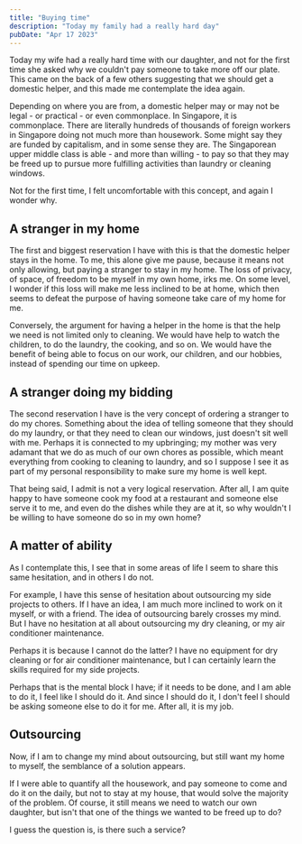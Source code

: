 ```yaml
---
title: "Buying time"
description: "Today my family had a really hard day"
pubDate: "Apr 17 2023"
---
```


Today my wife had a really hard time with our daughter, and not for the first time she asked why we couldn't pay someone to take more off our plate. This came on the back of a few others suggesting that we should get a domestic helper, and this made me contemplate the idea again.

Depending on where you are from, a domestic helper may or may not be legal - or practical - or even commonplace. In Singapore, it is commonplace. There are literally hundreds of thousands of foreign workers in Singapore doing not much more than housework. Some might say they are funded by capitalism, and in some sense they are. The Singaporean upper middle class is able - and more than willing - to pay so that they may be freed up to pursue more fulfilling activities than laundry or cleaning windows. 

Not for the first time, I felt uncomfortable with this concept, and again I wonder why. 

## A stranger in my home

The first and biggest reservation I have with this is that the domestic helper stays in the home. To me, this alone give me pause, because it means not only allowing, but paying a stranger to stay in my home. The loss of privacy, of space, of freedom to be myself in my own home, irks me. On some level, I wonder if this loss will make me less inclined to be at home, which then seems to defeat the purpose of having someone take care of my home for me.

Conversely, the argument for having a helper in the home is that the help we need is not limited only to cleaning. We would have help to watch the children, to do the laundry, the cooking, and so on. We would have the benefit of being able to focus on our work, our children, and our hobbies, instead of spending our time on upkeep.

## A stranger doing my bidding

The second reservation I have is the very concept of ordering a stranger to do my chores. Something about the idea of telling someone that they should do my laundry, or that they need to clean our windows, just doesn't sit well with me. Perhaps it is connected to my upbringing; my mother was very adamant that we do as much of our own chores as possible, which meant everything from cooking to cleaning to laundry, and so I suppose I see it as part of my personal responsibility to make sure my home is well kept.

That being said, I admit is not a very logical reservation. After all, I am quite happy to have someone cook my food at a restaurant and someone else serve it to me, and even do the dishes while they are at it, so why wouldn't I be willing to have someone do so in my own home? 

## A matter of ability

As I contemplate this, I see that in some areas of life I seem to share this same hesitation, and in others I do not. 

For example, I have this sense of hesitation about outsourcing my side projects to others. If I have an idea, I am much more inclined to work on it myself, or with a friend. The idea of outsourcing barely crosses my mind. But I have no hesitation at all about outsourcing my dry cleaning, or my air conditioner maintenance. 

Perhaps it is because I cannot do the latter? I have no equipment for dry cleaning or for air conditioner maintenance, but I can certainly learn the skills required for my side projects. 

Perhaps that is the mental block I have; if it needs to be done, and I am able to do it, I feel like I should do it. And since I should do it, I don't feel I should be asking someone else to do it for me. After all, it is my job. 

## Outsourcing

Now, if I am to change my mind about outsourcing, but still want my home to myself, the semblance of a solution appears. 

If I were able to quantify all the housework, and pay someone to come and do it on the daily, but not to stay at my house, that would solve the majority of the problem. Of course, it still means we need to watch our own daughter, but isn't that one of the things we wanted to be freed up to do? 

I guess the question is, is there such a service? 
